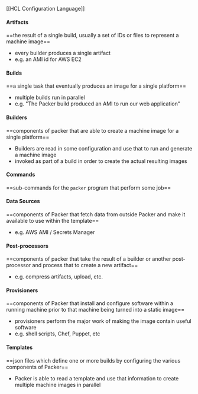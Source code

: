 [[HCL Configuration Language]] 

#### Artifacts
==the result of a single build, usually a set of IDs or files to represent a machine image==
- every builder produces a single artifact
- e.g. an AMI id for AWS EC2

#### Builds
==a single task that eventually produces an image for a single platform==
- multiple builds run in parallel
- e.g. "The Packer build produced an AMI to run our web application"

#### Builders
==components of packer that are able to create a machine image for a single platform==
- Builders are read in some configuration and use that to run and generate a machine image
- invoked as part of a build in order to create the actual resulting images

#### Commands
==sub-commands for the `packer` program that perform some job==

#### Data Sources
==components of Packer that fetch data from outside Packer and make it available to use within the template==
- e.g. AWS AMI / Secrets Manager

#### Post-processors
==components of packer that take the result of a builder or another post-processor and process that to create a new artifact==
- e.g. compress artifacts, upload, etc.

#### Provisioners
==components of Packer that install and configure software within a running machine prior to that machine being turned into a static image==
- provisioners perform the major work of making the image contain useful software
- e.g. shell scripts, Chef, Puppet, etc

#### Templates
==json files which define one or more builds by configuring the various components of Packer==
- Packer is able to read a template and use that information to create multiple machine images in parallel 